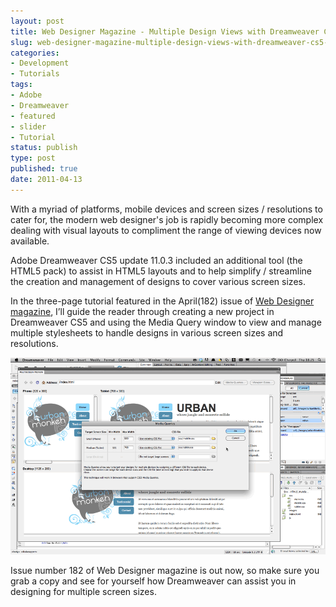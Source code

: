 ```yaml
---
layout: post
title: Web Designer Magazine - Multiple Design Views with Dreamweaver CS5 HTML5 Pack
slug: web-designer-magazine-multiple-design-views-with-dreamweaver-cs5-html5-pack
categories:
- Development
- Tutorials
tags:
- Adobe
- Dreamweaver
- featured
- slider
- Tutorial
status: publish
type: post
published: true
date: 2011-04-13
---
```

<p>With a myriad of platforms, mobile devices and screen sizes / resolutions to cater for, the modern web designer's job is rapidly becoming more complex dealing with visual layouts to compliment the range of viewing devices now available.</p>
<p>Adobe Dreamweaver CS5 update 11.0.3 included an additional tool (the HTML5 pack) to assist in HTML5 layouts and to help simplify / streamline the creation and management of designs to cover various screen sizes.</p>
<p>In the three-page tutorial featured in the April(182) issue of <a title="Web Designer Magazine" href="http://www.webdesignermag.co.uk/" target="_blank">Web Designer magazine</a>, I’ll guide the reader through creating a new project in Dreamweaver CS5 and using the Media Query window to view and manage multiple stylesheets to handle designs in various screen sizes and resolutions.</p>
<p><a href="/assets/uploads/2011/04/urbanMonkeh_mediaquery.gif"><img title="CSS3 Media Queries with Dreamweaver CS5" src="/assets/uploads/2011/04/urbanMonkeh_mediaquery.gif" alt="CSS3 Media Queries with Dreamweaver CS5" /></a></p>
<p>Issue number 182 of Web Designer magazine is out now, so make sure you grab a copy and see for yourself how Dreamweaver can assist you in designing for multiple screen sizes.</p>

